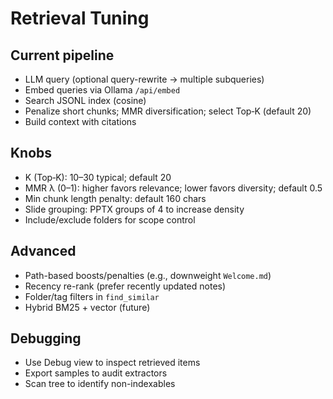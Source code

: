 # Retrieval Tuning

## Current pipeline
- LLM query (optional query-rewrite → multiple subqueries)
- Embed queries via Ollama `/api/embed`
- Search JSONL index (cosine)
- Penalize short chunks; MMR diversification; select Top‑K (default 20)
- Build context with citations

## Knobs
- K (Top‑K): 10–30 typical; default 20
- MMR λ (0–1): higher favors relevance; lower favors diversity; default 0.5
- Min chunk length penalty: default 160 chars
- Slide grouping: PPTX groups of 4 to increase density
- Include/exclude folders for scope control

## Advanced
- Path-based boosts/penalties (e.g., downweight `Welcome.md`)
- Recency re-rank (prefer recently updated notes)
- Folder/tag filters in `find_similar`
- Hybrid BM25 + vector (future)

## Debugging
- Use Debug view to inspect retrieved items
- Export samples to audit extractors
- Scan tree to identify non-indexables

